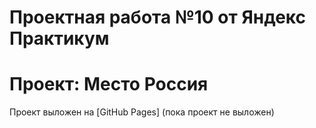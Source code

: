 # Проектная работа №10 от Яндекс Практикум
# Проект: Место Россия

Проект выложен на [GitHub Pages] (пока проект не выложен)